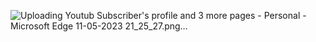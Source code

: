 ![Uploading Youtub Subscriber's profile and 3 more pages - Personal - Microsoft​ Edge 11-05-2023 21_25_27.png…]()

<!---
bhupendr06/bhupendr06 is a ✨ special ✨ repository because its `README.md` (this file) appears on your GitHub profile.
You can click the Preview link to take a look at your changes.
--->
